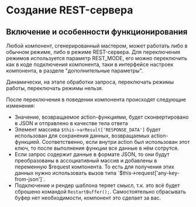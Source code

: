 # Создание REST-сервера

## Включение и особенности функционирования
Любой компонент, сгенерированный мастером, может работать либо в обычном режиме, либо в режиме REST-сервера.
Для переключения режимов используется параметр REST_MODE, его можно переключить как в коде подключения компонента,
 таки в интерфейсе настроек компонента, в разделе "дополнительные параметры". 
 
Динамически, на этапе обработки запроса, переключать режимы работы, переключать режимы нельзя.
  
После переключения в поведении компонента происходят следующие изменения: 
 - Значение, возвращаемое action-функциями, будет сконвертировано в JSON и отправлено в качестве тела ответа
 - Элемент массива `$this->arResult['RESPONSE_DATA']` будет использован для сохранения данных, возвращаемых action-функцией. 
    Соответственно, если внутри action был использован этот ключ, то после выполнения функции все данные в нём сотрутся. 
 - Если запрос содержит данные в формате JSON, то они будут преобразованы в ассоциативный массив и добавлены в переменную $request компонента.
    То есть для получения этих данных нужно использовать вызов типа `$this->request['any-key-from-json']`.
 - Подключение и рендер шаблона теряет смысл, т.к. это всё будет сброшено командой `RestartBuffer();`. 
    Самостоятельно сбрасывать буфер нет необходимости, компонент это сделает за вас. 


